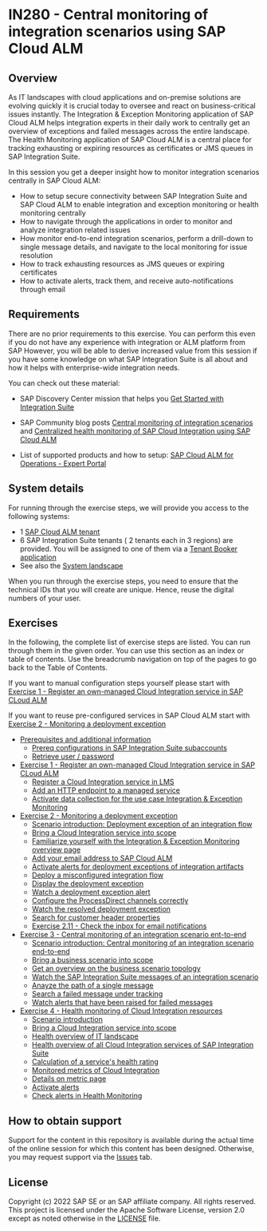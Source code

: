 # IN280 - Central monitoring of integration scenarios using SAP Cloud ALM

## Overview

As IT landscapes with cloud applications and on-premise solutions are evolving quickly it is crucial today to oversee and react on business-critical issues instantly. 
The Integration & Exception Monitoring application of SAP Cloud ALM helps integration experts in their daily work to centrally get an overview of exceptions and failed messages across the entire landscape. 
The Health Monitoring application of SAP Cloud ALM is a central place for tracking exhausting or expiring resources as certificates or JMS queues in SAP Integration Suite.

In this session you get a deeper insight how to monitor integration scenarios centrally in SAP Cloud ALM:

- How to setup secure connectivity between SAP Integration Suite and SAP Cloud ALM to enable integration and exception monitoring or health monitoring  centrally
- How to navigate through the applications in order to monitor and analyze integration related issues
- How monitor end-to-end integration scenarios, perform a drill-down to single message details, and navigate to the local monitoring for issue resolution
- How to track exhausting resources as JMS queues or expiring certificates
- How to activate alerts, track them, and receive auto-notifications through email

## Requirements

There are no prior requirements to this exercise. You can perform this even if you do not have any experience with integration or ALM platform from SAP  However, you will be able to derive increased value from this session if you have some knowledge on what SAP Integration Suite is all about and how it helps with enterprise-wide integration needs.

You can check out these material:

- SAP Discovery Center mission that helps you [Get Started with Integration Suite](https://discovery-center.cloud.sap/protected/index.html#/missiondetail/3258/3327)

- SAP Community blog posts [Central monitoring of integration scenarios](https://blogs.sap.com/2021/12/21/central-monitoring-of-integration-scenarios-using-sap-cloud-alm/) and [Centralized health monitoring of SAP Cloud Integration using SAP Cloud ALM](https://blogs.sap.com/2022/02/07/centralized-health-monitoring-of-sap-cloud-integration-using-sap-cloud-alm/)

- List of supported products and how to setup: [SAP Cloud ALM for Operations - Expert Portal](https://support.sap.com/en/alm/sap-cloud-alm/operations/expert-portal.html)

## System details

For running through the exercise steps, we will provide you access to the following systems:

- 1 [SAP Cloud ALM tenant](https://teched22-cloudalm-003.authentication.eu10.hana.ondemand.com/)
- 6 SAP Integration Suite tenants ( 2 tenants each in 3 regions) are provided. You will be assigned to one of them via a [Tenant Booker application](/exercises/ex0/ex02/)
- See also the [System landscape](/exercises/ex0/)

When you run through the exercise steps, you need to ensure that the technical IDs that you will create are unique. Hence, reuse the digital numbers of your user.

## Exercises

In the following, the complete list of exercise steps are listed. You can run through them in the given order. You can use this section as an index or table of contents. Use the breadcrumb navigation on top of the pages to go back to the Table of Contents.

If you want to manual configuration steps yourself please start with [Exercise 1 - Register an own-managed Cloud Integration service in SAP CLoud ALM](/exercises/ex1/README.md)

If you want to reuse pre-configured services in SAP Cloud ALM start with [Exercise 2 - Monitoring a deployment exception](/exercises/ex2/README.md)

- [Prerequisites and additional information](/exercises/ex0/)
    - [Prereq configurations in SAP Integration Suite subaccounts](/exercises/ex0/ex01/)
    - [Retrieve user / password](/exercises/ex0/ex02/)
- [Exercise 1 - Register an own-managed Cloud Integration service in SAP CLoud ALM](/exercises/ex1/README.md)
    - [Register a Cloud Integration service in LMS](/exercises/ex1/ex11/)
    - [Add an HTTP endpoint to a managed service](/exercises/ex1/ex12/)
    - [Activate data collection for the use case Integration & Exception Monitoring](/exercises/ex1/ex13/)
- [Exercise 2 - Monitoring a deployment exception](/exercises/ex2/README.md)
    - [Scenario introduction: Deployment exception of an integration flow](/exercises/ex2/ex20/)
    - [Bring a Cloud Integration service into scope](/exercises/ex2/ex21/)
    - [Familiarize yourself with the Integration & Exception Monitoring overview page](/exercises/ex2/ex22/)    
    - [Add your email address to SAP Cloud ALM](/exercises/ex2/ex23/) 
    - [Activate alerts for deployment exceptions of integration artifacts](/exercises/ex2/ex24/)
    - [Deploy a misconfigured integration flow](/exercises/ex2/ex25/)
    - [Display the deployment exception](/exercises/ex2/ex26/)
    - [Watch a deployment exception alert](/exercises/ex2/ex27)
    - [Configure the ProcessDirect channels correctly](/exercises/ex2/ex28/)
    - [Watch the resolved deployment exception](/exercises/ex2/ex29/)
    - [Search for customer header properties](/exercises/ex2/ex210/)
    - [Exercise 2.11 - Check the inbox for email notifications](/exercises/ex2/ex211/)
- [Exercise 3 - Central monitoring of an integration scenario ent-to-end](/exercises/ex3/)
    - [Scenario introduction: Central monitoring of an integration scenario end-to-end](/exercises/ex3/ex30/)
    - [Bring a business scenario into scope](/exercises/ex3/ex31)
    - [Get an overview on the business scenario topology](/exercises/ex3/ex32)
    - [Watch the SAP Integration Suite messages of an integration scenario](/exercises/ex3/ex33/)
    - [Anayze the path of a single message](/exercises/ex3/ex34)
    - [Search a failed message under tracking](/exercises/ex3/ex35)
    - [Watch alerts that have been raised for failed messages](/exercises/ex3/ex36)
- [Exercise 4 - Health monitoring of Cloud Integration resources](/exercises/ex4/readme.md)
    - [Scenario introduction](/exercises/ex4/ex40)
    - [Bring a Cloud Integration service into scope](/exercises/ex4/ex41)
    - [Health overview of IT landscape](/exercises/ex4/ex42)
    - [Health overview of all Cloud Integration services of SAP Integration Suite](/exercises/ex4/ex43)
    - [Calculation of a service's health rating](/exercises/ex4/ex44)
    - [Monitored metrics of Cloud Integration](/exercises/ex4/ex45)
    - [Details on metric page](/exercises/ex4/ex46/)
    - [Activate alerts](/exercises/ex4/ex47/)
    - [Check alerts in Health Monitoring](/exercises/ex4/ex48/)

## How to obtain support

Support for the content in this repository is available during the actual time of the online session for which this content has been designed. Otherwise, you may request support via the [Issues](../../issues) tab.

## License
Copyright (c) 2022 SAP SE or an SAP affiliate company. All rights reserved. This project is licensed under the Apache Software License, version 2.0 except as noted otherwise in the [LICENSE](LICENSES/Apache-2.0.txt) file.


<!--
Provide the exercise content here directly in README.md using [markdown](https://guides.github.com/features/mastering-markdown/) and linking to the specific exercise pages, below is an example.


- [Exercise 1 - First Exercise Description](exercises/ex1/)
    - [Exercise 1.1 - Exercise 1 Sub Exercise 1 Description](exercises/ex1#exercise-11-sub-exercise-1-description)
    - [Exercise 1.2 - Exercise 1 Sub Exercise 2 Description](exercises/ex1#exercise-12-sub-exercise-2-description)
- [Exercise 2 - Second Exercise Description](exercises/ex2/)
    - [Exercise 2.1 - Exercise 2 Sub Exercise 1 Description](exercises/ex2#exercise-21-sub-exercise-1-description)
    - [Exercise 2.2 - Exercise 2 Sub Exercise 2 Description](exercises/ex2#exercise-22-sub-exercise-2-description)



**OR** Link to the Tutorial Navigator for example...

Start the exercises [here](https://developers.sap.com/tutorials/abap-environment-trial-onboarding.html).

**IMPORTANT**

Your repo must contain the .reuse and LICENSES folder and the License section below. DO NOT REMOVE the section or folders/files. Also, remove all unused template assets(images, folders, etc) from the exercises folder. 
-->
